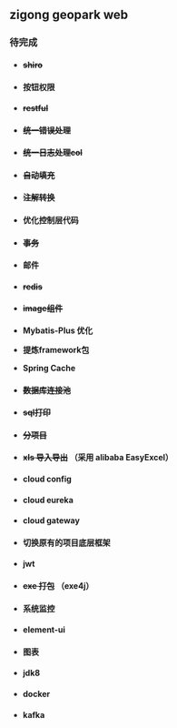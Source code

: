 ## zigong geopark web

### 待完成
* #### ~~shiro~~

* #### 按钮权限

* #### ~~restful~~

* #### ~~统一错误处理~~

* #### ~~统一日志处理col~~

* #### ~~自动填充~~

* #### ~~注解转换~~

* #### 优化控制层代码

* #### ~~事务~~

* #### 邮件

* #### ~~redis~~

* #### ~~image组件~~

* **Mybatis-Plus 优化**

* **提炼framework包**

* **Spring Cache**

* #### ~~数据库连接池~~ 

* #### ~~sql打印~~

* #### ~~分项目~~

* #### ~~xls 导入导出~~ （采用 alibaba EasyExcel）

* #### cloud config

* #### cloud eureka

* #### cloud gateway

* #### 切换原有的项目底层框架

* #### jwt 

* #### ~~exe 打包~~ （exe4j）

* #### 系统监控

* #### element-ui

* #### 图表

* #### jdk8

* #### docker

* #### kafka